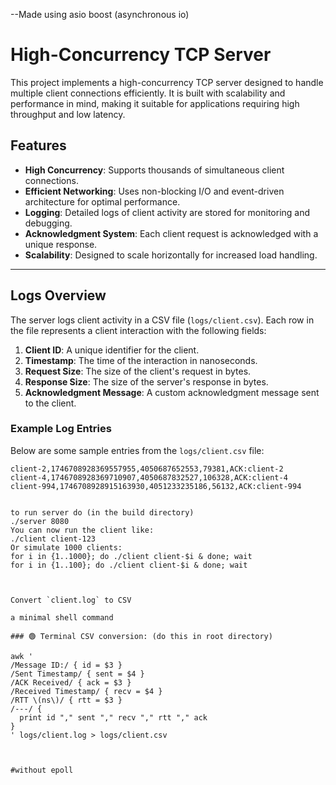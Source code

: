 
--Made using asio boost (asynchronous io)

# High-Concurrency TCP Server

This project implements a high-concurrency TCP server designed to handle multiple client connections efficiently. It is built with scalability and performance in mind, making it suitable for applications requiring high throughput and low latency.


## Features

- **High Concurrency**: Supports thousands of simultaneous client connections.
- **Efficient Networking**: Uses non-blocking I/O and event-driven architecture for optimal performance.
- **Logging**: Detailed logs of client activity are stored for monitoring and debugging.
- **Acknowledgment System**: Each client request is acknowledged with a unique response.
- **Scalability**: Designed to scale horizontally for increased load handling.

---

## Logs Overview

The server logs client activity in a CSV file (`logs/client.csv`). Each row in the file represents a client interaction with the following fields:

1. **Client ID**: A unique identifier for the client.
2. **Timestamp**: The time of the interaction in nanoseconds.
3. **Request Size**: The size of the client's request in bytes.
4. **Response Size**: The size of the server's response in bytes.
5. **Acknowledgment Message**: A custom acknowledgment message sent to the client.

### Example Log Entries

Below are some sample entries from the `logs/client.csv` file:

```csv
client-2,1746708928369557955,4050687652553,79381,ACK:client-2
client-4,1746708928369710907,4050687832527,106328,ACK:client-4
client-994,1746708928915163930,4051233235186,56132,ACK:client-994
 

to run server do (in the build directory)
./server 8080 
You can now run the client like:
./client client-123
Or simulate 1000 clients:
for i in {1..1000}; do ./client client-$i & done; wait
for i in {1..100}; do ./client client-$i & done; wait



Convert `client.log` to CSV

a minimal shell command

### 🟢 Terminal CSV conversion: (do this in root directory)

awk '
/Message ID:/ { id = $3 }
/Sent Timestamp/ { sent = $4 }
/ACK Received/ { ack = $3 }
/Received Timestamp/ { recv = $4 }
/RTT \(ns\)/ { rtt = $3 }
/---/ {
  print id "," sent "," recv "," rtt "," ack
}
' logs/client.log > logs/client.csv



#without epoll 